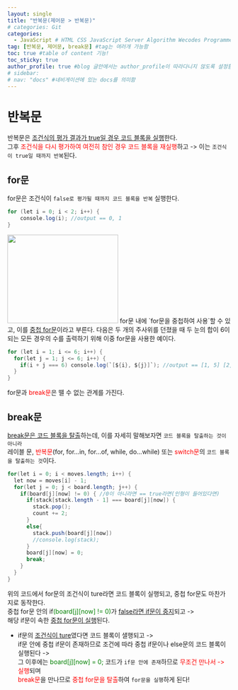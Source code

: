 ```yaml
---
layout: single
title: "반복문(제어문 > 반복문)"
# categories: Git
categories:
  - JavaScript # HTML CSS JavaScript Server Algorithm Wecodes Programmers CS Github Blog
tag: [반복문, 제어문, break문] #tag는 여러개 가능함
toc: true #table of content 기능!
toc_sticky: true
author_profile: true #blog 글안에서는 author_profile이 따라다니지 않도록 설정함
# sidebar:
# nav: "docs" #네비게이션에 있는 docs를 의미함
---
```


# 반복문

반복문은 <u>조건식의 평가 결과가 true일 경우 코드 블록을 실행</u>한다.  
그후 <span style="color:red">조건식을 다시 평가하여 여전히 참인 경우 코드 블록을 재실행</span>하고 -> 이는 `조건식이 true일 때까지 반복`된다.

## for문

for문은 조건식이 `false로 평가될 때까지 코드 블록을 반복` 실행한다.

```java
for (let i = 0; i < 2; i++) {
	console.log(i); //output == 0, 1
}
```

<img src="https://user-images.githubusercontent.com/87808288/152665619-7298d6d9-ce0a-4f21-90ca-83550a7044b6.png" width="250" height="200">  
for문 내에 `for문을 중첩하여 사용`할 수 있고, 이를 <u>중첩 for문</u>이라고 부른다.  
다음은 두 개의 주사위를 던졌을 때 두 눈의 합이 6이 되는 모든 경우의 수를 출력하기 위해 이중 for문을 사용한 예이다.

```java
for (let i = 1; i <= 6; i++) {
  for(let j = 1; j <= 6; i++) {
    if(i + j === 6) console.log(`[${i}, ${j}]`); //output == [1, 5] [2, 4] [3, 3], [4, 2], [5, 1]
  }
}
```

for문과 <span style="color:red">break문</span>은 뗄 수 없는 관계를 가진다.

## break문

<u>break문은 코드 블록을 탈출</u>하는데, 이를 자세히 말해보자면 `코드 블록을 탈출하는 것이 아니라`  
레이블 문, <span style="color:red">반복문</span>(for, for...in, for...of, while, do...while) 또는 <span style="color:red">switch문</span>의 `코드 블록을 탈출하는 것`이다.

```java
for(let i = 0; i < moves.length; i++) {
  let now = moves[i] - 1;
  for(let j = 0; j < board.length; j++) {
    if(board[j][now] != 0) { //0이 아니라면 == true라면(인형이 들어있다면)
      if(stack[stack.length - 1] === board[j][now]) {
        stack.pop();
        count += 2;
      }
      else{
        stack.push(board[j][now])
        //console.log(stack);
      }
      board[j][now] = 0;
      break;
    }
  }
}
```

위의 코드에서 for문의 조건식이 ture라면 코드 블록이 실행되고, 중첩 for문도 마찬가지로 동작한다.  
중첩 for문 안의 if<span style="color:green">(board[j][now] != 0)</span>가 <u>false라면 if문이 중지</u>되고 ->  
해당 if문이 속한 <u>중첩 for문이 실행</u>된다.

- if문의 <u>조건식이 ture</u>였다면 코드 블록이 샐행되고 ->  
  if문 안에 중첩 if문이 존재하므로 조건에 따라 중첩 if문이나 else문의 코드 블록이 실행된다 ->  
  그 이후에는 <span style="color:green">board[j][now] = 0;</span> 코드가 `if문 안에 존재`하므로 <span style="color:red">무조건 만나서 -> 실행</span>되며  
  <span style="color:red">break문</span>을 만나므로 <span style="color:red">중첩 for문을 탈출</span>하여 `for문을 실행`하게 된다!

<!-- ### 2. Link 넣기

```

유형 1: (설명어를 입력) : [gunhee's coding blog](https://gunhee-jeong.github.io/)
유형 2: (URL 자동연결) : <https://gunhee-jeong.github.io/>
유형 3: (동일 파일 내 '문단으로 이동') : [1. Header로 이동](###-1-header)

```

유형 1: (설명어를 입력) : [gunhee's coding blog](https://gunhee-jeong.github.io/)
유형 2: (URL 자동연결) : <https://gunhee-jeong.github.io/>
유형 3: (동일 파일 내 '문단으로 이동') : [1. Header로 이동](#1-header)
유형 3의 방법

1. 특수문자를 제거
2. 스페이스는 -로 바꾸고
3. 대문자는 소문자로!
   그래서 ### 1. Header -> #1-header

## Link: [google][https://www.google.com/]

### 3. 수평선

```

---

```

---

### 4. 라인 바꾸기

```

스페이스바를 2번 눌러주면 다음칸으로
이동할 수 있어요!

```

---

스페이스바를 2번 눌러주면
다음칸으로 이동할 수 있어요!

### 5. list 만들기

```

1. 1번
2. 2번
3. 3번

- 순서없는 list
  - 순서없는 list
    - 순서없는 list

```

1. 1번
2. 2번
3. 3번

- 순서없는 list
  - 순서없는 list
    - 순서없는 list

---

### 6. font 관련

```

**진하게** -> 볼드
_기울여서_ -> 이탤릭체
~~취소선~~ -> 취소선

<ul>밑줄넣기</ul> -> 밑줄
<span style="color:red">빨간 글씨</span> -> 글자색
이것이 `인라인` 입니다 -> 인라인 코드
```

**진하게** -> 볼드
_기울여서_ -> 이탤릭체
~~취소선~~ -> 취소선
<u>밑줄넣기</u> -> 밑줄
<span style="color:red">빨간 글씨</span>
이것이 `인라인` 입니다 -> 인라인 코드

---

### 7. 인용구문

```
> coding
>
> > JavaScript
> >
> > > 내가 프짱!
```

> coding
>
> > JavaScript
> >
> > > 내가 프짱!

---

### 8. 이미지 삽입

```
유형1: ('사이즈를 조절' -> HTML 태그 사용) : <img src="https://gunhee-jeong.github.io/assets/images/blogLogo.png" width="300" height="200">
유형2: (이미지 삽입 후 -> 링크 걸기)
[![이미지](https://gunhee-jeong.github.io/assets/images/blogLogo/blogLogo.png)](https://gunhee-jeong.github.io/)
```

유형1: ('사이즈를 조절' -> HTML 태그 사용) : <img src="https://gunhee-jeong.github.io/assets/images/blogLogo.png" width="300" height="200">
유형2: (이미지 삽입 후 -> 링크 걸기)
[![이미지](https://gunhee-jeong.github.io/assets/images/blogLogo.png)](https://gunhee-jeong.github.io/)

### 9. 표 만들기

```
||국어|영어|
| :--- | ---: | :--: |
|건희 | 100점 | 100점
|철수 | 100점 | 100점
```

|      |  국어 | 영어  |
| :--- | ----: | :---: |
| 건희 | 100점 | 100점 |
| 철수 | 100점 | 100점 |

> - header를 넣고 싶은 경우 ---을 사용하고 :을 이용하여 정렬에 사용함!

### 10. 토글 만들기

```
<details>
<summary>여기를 누르세요</summary>
<div markdown="1">
숨겨진 내용
</div>
</details>
```

<details>
<summary>여기를 누르세요</summary>
<div markdown="1">
숨겨진 내용
</div>
</details> -->
